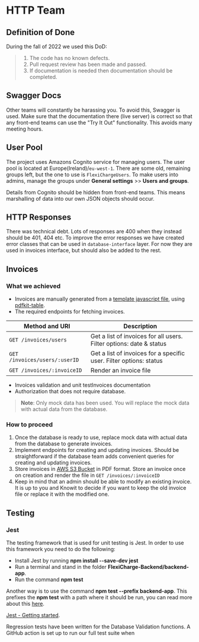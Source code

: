 # HTTP Team 



## Definition of Done

During the fall of 2022 we used this DoD:

> 1. The code has no known defects.
> 2. Pull request review has been made and passed.
> 3. If documentation is needed then documentation should be completed. 



## Swagger Docs

Other teams will constantly be harassing you. To avoid this, Swagger is used. Make sure that the documentation there (live server) is correct so that any front-end teams can use the "Try It Out" functionality.
This avoids many meeting hours.



## User Pool

The project uses Amazons Cognito service for managing users. The user pool is located at Europe(Ireland)/`eu-west-1`.
There are some old, remaining groups left, but the one to use is `FlexiChargeUsers`. To make users into admins, manage the groups under **General settings** >> **Users and groups**.


Details from Cognito should be hidden from front-end teams. This means marshalling of data into our own JSON objects should occur.



## HTTP Responses

There was technical debt. Lots of responses are 400 when they instead should be 401, 404 etc. To improve the error responses we have created error classes that can be used in `database-interface` layer. For now they are used in invoices interface, but should also be added to the rest.



## Invoices

### What we achieved
  * Invoices are manually generated from a [template javascript file](https://github.com/knowitrickard/FlexiCharge-Backend/blob/http-team-docs/backend-app/src/database-Interface/utils/invoices.js), using [pdfkit-table](https://www.npmjs.com/package/pdfkit-table). 
  * The required endpoints for fetching invoices.

| Method and URI                | Description   |
| ----------------------------- | ------------- | 
| `GET /invoices/users`         | Get a list of invoices for all users. Filter options: date & status   |
| `GET /invoices/users/:userID` | Get a list of invoices for a specific user. Filter options: status    |
| `GET /invoices/:invoiceID`    | Render an invoice file                                                |

  * Invoices validation and unit testInvoices documentation
  * Authorization that does not require database.

> **Note**: Only mock data has been used. You will replace the mock data with actual data from the database.

### How to proceed

  1. Once the database is ready to use, replace mock data with actual data from the database to generate invoices.
  2. Implement endpoints for creating and updating invoices. Should be straightforward if the database team adds convenient queries for creating and updating invoices.
  3. Store invoices in [AWS S3 Bucket](https://aws.amazon.com/s3/) in PDF format. Store an invoice once on creation and render the file in `GET /invoices/:invoiceID`
  4. Keep in mind that an admin should be able to modify an existing invoice. It is up to you and Knowit to decide if you want to keep the old invoice file or replace it with the modified one.

  ## Testing

  ### Jest
  The testing framework that is used for unit testing is Jest. In order to use this framework you need to do the following:
  * Install Jest by running **npm install --save-dev jest**
  * Run a terminal and stand in the folder **FlexiCharge-Backend/backend-app**.
  * Run the command **npm test**

  Another way is to use the command **npm test --prefix backend-app**. This prefixes the **npm test** with a path where it should be run, you can read more about this [here](https://docs.npmjs.com/cli/v7/using-npm/config#prefix). 
  
  [Jest - Getting started](https://jestjs.io/docs/getting-started).
  
  Regression tests have been written for the Database Validation functions. 
  A GitHub action is set up to run our full test suite when 
